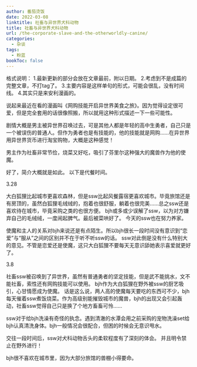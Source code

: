 ```yaml
---
author: 番茄烫饭
date: 2022-03-08
linktitle: 社畜与异世界犬科动物
title: 社畜与异世界犬科动物
url: /the-corporate-slave-and-the-otherworldly-canine/
categories:
  - 杂谈
tags:
  - 粉蓝
bookToc: false
---
```


格式说明：
1.最新更新的部分会放在文章最前，附以日期。
2.考虑到不是成篇的完整文章，不打tag了。
3.主要内容是这样单句的形式，可能会很乱，没有时间线。
4.其实只是来安利漫画的。




说起来最近在看的漫画叫《网购技能开启异世界美食之旅》。因为觉得设定很可爱，但是完全套用的话很像照搬，所以就用这种形式描述一下一些可能性。

剧情大概是男主被异世界召唤过去，可是其他人都是年轻的高中生勇者，自己只是一个被误伤的普通人。但作为勇者也是有技能的，他的技能就是网购……在异世界用异世界货币进行淘宝购物，大概是这种感觉！

男主作为社畜非常节俭，烧菜又好吃，吸引了芬里尔这种强大的魔兽作为他的使魔。

好了，简介大概就是如此。
以下是代餐时间。

3.28

大白狐狸比起城市更喜欢森林，但是ssw比起风餐露宿更喜欢城市。毕竟旅馆还是有房顶的，虽然白狐狸毛绒绒的，抱着也很舒服，躺着也很完美……总之ssw还是喜欢待在城市，毕竟采购之类的也很方便。
bjh或多或少误解了ssw，以为对方嫌弃自己的毛绒绒，一度闹起脾气。最后被菜哄好了。
今天的ssw也在努力养家。

使魔和主人的关系对bjh来说还是有点陌生。所以bjh很长一段时间没有意识到“恋爱”与“服从”之间的区别并不在于听不听ssw的话。
ssw对此倒是没有什么特别大的意见。不管是恋爱还是使魔，这只大白狐狸不要每天无意识舔她表示喜爱就更好了。

3.8

社畜ssw被召唤到了异世界，虽然有普通勇者的坚定技能，但是武不能挑水，文不能社畜，索性还有网购技能可以使用。
bjh作为大白狐狸在野外被ssw的厨艺吸引，心甘情愿成为使魔。
话是这么说，两人高的使魔每天要吃的东西可不少，bjh每天催着ssw煮饭烧菜。作为高级别能摧毁城市的魔兽，bjh的出现又会引起轰动，社畜ssw觉得自己只是换了个地方畜畜可怜……

ssw对于给bjh洗澡有奇怪的执念。遇到清澈的水潭会用之前采购的宠物洗澡set给bjh认真清洗身体。bjh一般情况会很配合，但困的时候会无意识甩水。

交往一段时间后，ssw对犬科动物舌头的柔软程度有了深刻的体会。
并且明令禁止在野外进行！

bjh很不喜欢在城市里，因为大部分旅馆的兽棚小得要命。
